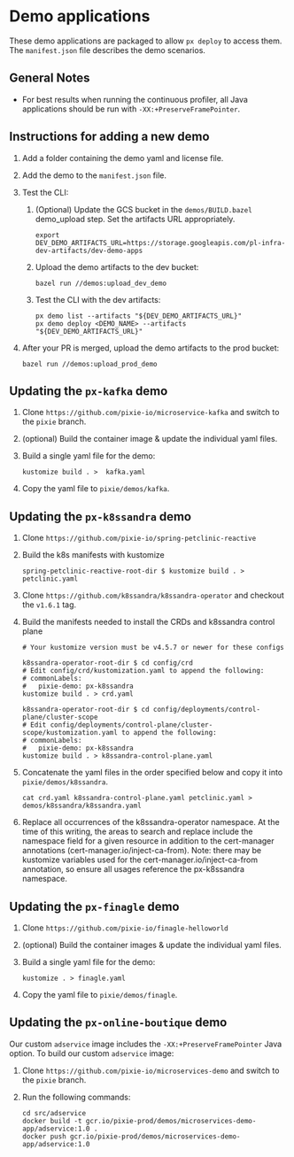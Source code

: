 # Demo applications

These demo applications are packaged to allow `px deploy` to access them. The `manifest.json`
file describes the demo scenarios.

## General Notes

- For best results when running the continuous profiler, all Java applications should be run with `-XX:+PreserveFramePointer`.

## Instructions for adding a new demo

1. Add a folder containing the demo yaml and license file.
2. Add the demo to the `manifest.json` file.
3. Test the CLI:
    1. (Optional) Update the GCS bucket in the `demos/BUILD.bazel` demo_upload step. Set the artifacts URL appropriately.

        ```shell
        export DEV_DEMO_ARTIFACTS_URL=https://storage.googleapis.com/pl-infra-dev-artifacts/dev-demo-apps
        ```

    2. Upload the demo artifacts to the dev bucket:

        ```shell
        bazel run //demos:upload_dev_demo
        ```

    3. Test the CLI with the dev artifacts:

        ```shell
        px demo list --artifacts "${DEV_DEMO_ARTIFACTS_URL}"
        px demo deploy <DEMO_NAME> --artifacts "${DEV_DEMO_ARTIFACTS_URL}"
        ```

4. After your PR is merged, upload the demo artifacts to the prod bucket:

    ```shell
    bazel run //demos:upload_prod_demo
    ```

## Updating the `px-kafka` demo

1. Clone `https://github.com/pixie-io/microservice-kafka` and switch to the `pixie` branch.

2. (optional) Build the container image & update the individual yaml files.

3. Build a single yaml file for the demo:

    ```shell
    kustomize build . >  kafka.yaml
    ```

4. Copy the yaml file to `pixie/demos/kafka`.

## Updating the `px-k8ssandra` demo

1. Clone `https://github.com/pixie-io/spring-petclinic-reactive`

2. Build the k8s manifests with kustomize

    ```shell
    spring-petclinic-reactive-root-dir $ kustomize build . > petclinic.yaml
    ```

3. Clone `https://github.com/k8ssandra/k8ssandra-operator` and checkout the `v1.6.1` tag.


4. Build the manifests needed to install the CRDs and k8ssandra control plane

    ```shell
    # Your kustomize version must be v4.5.7 or newer for these configs

    k8ssandra-operator-root-dir $ cd config/crd
    # Edit config/crd/kustomization.yaml to append the following:
    # commonLabels:
    #   pixie-demo: px-k8ssandra
    kustomize build . > crd.yaml

    k8ssandra-operator-root-dir $ cd config/deployments/control-plane/cluster-scope
    # Edit config/deployments/control-plane/cluster-scope/kustomization.yaml to append the following:
    # commonLabels:
    #   pixie-demo: px-k8ssandra
    kustomize build . > k8ssandra-control-plane.yaml
    ```

5. Concatenate the yaml files in the order specified below and copy it into `pixie/demos/k8ssandra`.

    ```shell
    cat crd.yaml k8ssandra-control-plane.yaml petclinic.yaml > demos/k8ssandra/k8ssandra.yaml
    ```

6. Replace all occurrences of the k8ssandra-operator namespace. At the time of this writing, the areas to search and replace include the namespace field for a given resource in addition to the cert-manager annotations (cert-manager.io/inject-ca-from). Note: there may be kustomize variables used for the cert-manager.io/inject-ca-from annotation, so ensure all usages reference the px-k8ssandra namespace.

## Updating the `px-finagle` demo

1. Clone `https://github.com/pixie-io/finagle-helloworld`

2. (optional) Build the container images & update the individual yaml files.

3. Build a single yaml file for the demo:

    ```shell
    kustomize . > finagle.yaml
    ```

4. Copy the yaml file to `pixie/demos/finagle`.

## Updating the `px-online-boutique` demo

Our custom `adservice` image includes the `-XX:+PreserveFramePointer` Java option. To build our custom `adservice` image:

1. Clone `https://github.com/pixie-io/microservices-demo` and switch to the `pixie` branch.

2. Run the following commands:

    ```shell
    cd src/adservice
    docker build -t gcr.io/pixie-prod/demos/microservices-demo-app/adservice:1.0 .
    docker push gcr.io/pixie-prod/demos/microservices-demo-app/adservice:1.0
    ```
